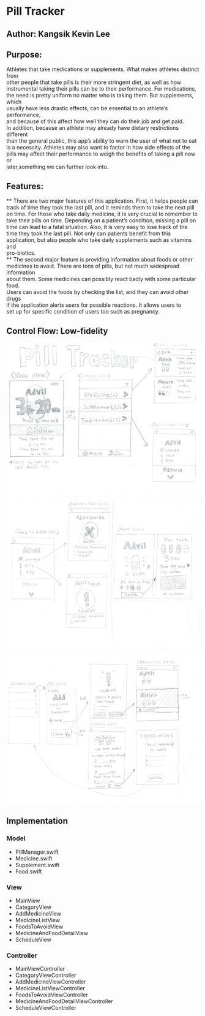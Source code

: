 # Pill Tracker

## Author: Kangsik Kevin Lee

## Purpose:
Athletes that take medications or supplements. What makes athletes distinct from <br />
other people that take pills is their more stringent diet, as well as how <br />
instrumental taking their pills can be to their performance. For medications, <br /> 
the need is pretty uniform no matter who is taking them. But supplements, which  <br />
usually have less drastic effects, can be essential to an athlete’s performance,  <br />
and because of this affect how well they can do their job and get paid.  <br />
In addition, because an athlete may already have dietary restrictions different <br /> 
than the general public, this app’s ability to warn the user of what not to eat  <br />
is a necessity. Athletes may also want to factor in how side effects of the  <br />
pills may affect their performance to weigh the benefits of taking a pill now or <br />
later,something we can further look into. <br />

## Features:
** There are two major features of this application. First, it helps people can  <br />
track of time they took the last pill, and it reminds them to take the next pill <br />
on time. For those who take daily medicine, it is very crucial to remember to  <br />
take their pills on time. Depending on a patient’s condition, missing a pill on  <br />
time can lead to a fatal situation. Also, it is very easy to lose track of the  <br />
time they took the last pill. Not only can patients benefit from this  <br />
application, but also people who take daily supplements such as vitamins and  <br />
pro-biotics. <br />
** The second major feature is providing information about foods or other  <br />
medicines to avoid. There are tons of pills, but not much widespread information <br /> 
about them. Some medicines can possibly react badly with some particular food.  <br />
Users can avoid the foods by checking the list, and they can avoid other drugs  <br />
if the application alerts users for possible reactions. It allows users to  <br />
set up for specific condition of users too such as pregnancy. <br />

## Control Flow: Low-fidelity
<img src="images/pill_tracker_wireframe-page-001.jpg" height="400" alt="Screenshot"/>
<img src="images/pill_tracker_wireframe-page-002.jpg" height="400" alt="Screenshot"/>
<img src="images/pill_tracker_wireframe-page-003.jpg" height="400" alt="Screenshot"/>

## Implementation

### Model
 - PillManager.swift
 - Medicine.swift
 - Supplement.swift
 - Food.swift
  
 
### View
 - MainView
 - CategoryView
 - AddMedicineView
 - MedicineListView
 - FoodsToAvoidView
 - MedicineAndFoodDetailView
 - ScheduleView

### Controller
 - MainViewController
 - CategoryViewController
 - AddMedicineViewController
 - MedicineListViewController
 - FoodsToAvoidViewController
 - MedicineAndFoodDetailViewController
 - ScheduleViewController
